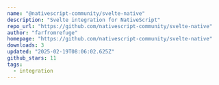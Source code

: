 ```yaml
---
name: "@nativescript-community/svelte-native"
description: "Svelte integration for NativeScript"
repo_url: "https://github.com/nativescript-community/svelte-native"
author: "farfromrefuge"
homepage: "https://github.com/nativescript-community/svelte-native"
downloads: 3
updated: "2025-02-19T08:06:02.625Z"
github_stars: 11
tags: 
  - integration
---
```

